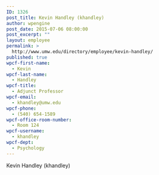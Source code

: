 ```yaml
---
ID: 1326
post_title: Kevin Handley (khandley)
author: wpengine
post_date: 2015-07-06 08:00:00
post_excerpt: ""
layout: employee
permalink: >
  http://www.umw.edu/directory/employee/kevin-handley/
published: true
wpcf-first-name:
  - Kevin
wpcf-last-name:
  - Handley
wpcf-title:
  - Adjunct Professor
wpcf-email:
  - khandley@umw.edu
wpcf-phone:
  - (540) 654-1589
wpcf-office-room-number:
  - Room 124
wpcf-username:
  - khandley
wpcf-dept:
  - Psychology
---
```

Kevin Handley (khandley)